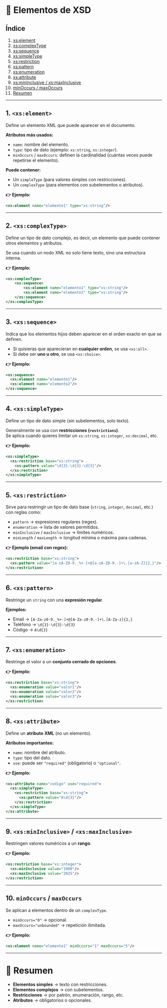 # 🔑 Elementos de XSD

## Índice
1. [<xs:element>](#1-xselement)
2. [<xs:complexType>](#2-xscomplextype)
3. [<xs:sequence>](#3-xssequence)
4. [<xs:simpleType>](#4-xssimpletype)
5. [<xs:restriction>](#5-xsrestriction)
6. [<xs:pattern>](#6-xspattern)
7. [<xs:enumeration>](#7-xsenumeration)
8. [<xs:attribute>](#8-xsattribute)
9. [<xs:minInclusive> / <xs:maxInclusive>](#9-xsmininclusive--xsmaxinclusive)
10. [minOccurs / maxOccurs](#10-minoccurs--maxoccurs)
11. [Resumen](#-resumen)

---

## 1. `<xs:element>`
Define un elemento XML que puede aparecer en el documento.

**Atributos más usados:**
- `name`: nombre del elemento.  
- `type`: tipo de dato (ejemplo: `xs:string`, `xs:integer`).  
- `minOccurs` / `maxOccurs`: definen la cardinalidad (cuántas veces puede repetirse el elemento).  

**Puede contener:**
- Un `simpleType` (para valores simples con restricciones).  
- Un `complexType` (para elementos con subelementos o atributos).  

**👉 Ejemplo:**
```xml
<xs:element name="elemento1" type="xs:string"/>
```

---

## 2. `<xs:complexType>`
Define un tipo de dato complejo, es decir, un elemento que puede contener otros elementos y atributos.  

Se usa cuando un nodo XML no solo tiene texto, sino una estructura interna.  

**👉 Ejemplo:**
```xml
<xs:complexType>
    <xs:sequence>
        <xs:element name="elemento1" type="xs:string"/>
        <xs:element name="elemento2" type="xs:string"/>
    </xs:sequence>
</xs:complexType>
```

---

## 3. `<xs:sequence>`
Indica que los elementos hijos deben aparecer en el orden exacto en que se definen.  

- Si quisieras que aparecieran en **cualquier orden**, se usa `<xs:all>`.  
- Si debe ser **uno u otro**, se usa `<xs:choice>`.  

**👉 Ejemplo:**
```xml
<xs:sequence>
  <xs:element name="elemento1"/>
  <xs:element name="elemento2"/>
</xs:sequence>
```

---

## 4. `<xs:simpleType>`
Define un tipo de dato simple (sin subelementos, solo texto).  

Generalmente se usa con **restricciones (`restrictions`)**.  
Se aplica cuando quieres limitar un `xs:string`, `xs:integer`, `xs:decimal`, etc.  

**👉 Ejemplo:**
```xml
<xs:simpleType>
  <xs:restriction base="xs:string">
    <xs:pattern value="\d{3}-\d{3}-\d{3}"/>
  </xs:restriction>
</xs:simpleType>
```

---

## 5. `<xs:restriction>`
Sirve para restringir un tipo de dato base (`string`, `integer`, `decimal`, etc.) con reglas como:

- `pattern` → expresiones regulares (regex).  
- `enumeration` → lista de valores permitidos.  
- `minInclusive` / `maxInclusive` → límites numéricos.  
- `minLength` / `maxLength` → longitud mínima o máxima para cadenas.  

**👉 Ejemplo (email con regex):**
```xml
<xs:restriction base="xs:string">
  <xs:pattern value="[a-zA-Z0-9._%+-]+@[a-zA-Z0-9.-]+\.[a-zA-Z]{2,}"/>
</xs:restriction>
```

---

## 6. `<xs:pattern>`
Restringe un `string` con una **expresión regular**.  

**Ejemplos:**
- Email → `[A-Za-z0-9._%+-]+@[A-Za-z0-9.-]+\.[A-Za-z]{2,}`  
- Teléfono → `\d{3}-\d{3}-\d{3}`  
- Código → `A\d{3}`  

---

## 7. `<xs:enumeration>`
Restringe el valor a un **conjunto cerrado de opciones**.  

**👉 Ejemplo:**
```xml
<xs:restriction base="xs:string">
  <xs:enumeration value="valor1"/>
  <xs:enumeration value="valor2"/>
  <xs:enumeration value="valor3"/>
</xs:restriction>
```

---

## 8. `<xs:attribute>`
Define un **atributo XML** (no un elemento).  

**Atributos importantes:**
- `name`: nombre del atributo.  
- `type`: tipo del dato.  
- `use`: puede ser `"required"` (obligatorio) o `"optional"`.  

**👉 Ejemplo:**
```xml
<xs:attribute name="codigo" use="required">
  <xs:simpleType>
    <xs:restriction base="xs:string">
      <xs:pattern value="A\d{3}"/>
    </xs:restriction>
  </xs:simpleType>
</xs:attribute>
```

---

## 9. `<xs:minInclusive>` / `<xs:maxInclusive>`
Restringen valores numéricos a un **rango**.  

**👉 Ejemplo:**
```xml
<xs:restriction base="xs:integer">
  <xs:minInclusive value="1900"/>
  <xs:maxInclusive value="2025"/>
</xs:restriction>
```

---

## 10. `minOccurs` / `maxOccurs`
Se aplican a elementos dentro de un `complexType`.  

- `minOccurs="0"` → opcional.  
- `maxOccurs="unbounded"` → repetición ilimitada.  

**👉 Ejemplo:**
```xml
<xs:element name="elemento1" minOccurs="1" maxOccurs="5"/>
```

---

# 📌 Resumen
- **Elementos simples** → texto con restricciones.  
- **Elementos complejos** → con subelementos.  
- **Restricciones** → por patrón, enumeración, rango, etc.  
- **Atributos** → obligatorios o opcionales.  

